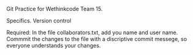 Git Practice for Wethinkcode Team 15.

Specifics.
Version control

Required:
In the file collaborators.txt, add you name and user name. 
Commmit the changes to the file with a discriptive commit messege, so everyone understands your changes.

